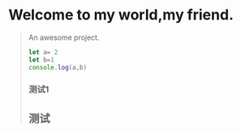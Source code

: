 # Welcome to my world,my friend.

> An awesome project.
>
> ```js
> let a= 2
> let b=1
> console.log(a,b)
> ```
>
> 
>
> ### 测试1
>
> ## 测试

